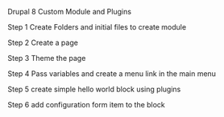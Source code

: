 Drupal 8 Custom Module and Plugins

Step 1 Create Folders and initial files to create module

Step 2 Create a page

Step 3 Theme the page

Step 4 Pass variables and create a menu link in the main menu

Step 5 create simple hello world block using plugins

Step 6 add configuration form item to the block

